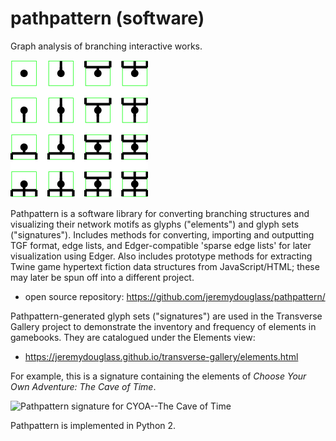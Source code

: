 pathpattern (software)
========================

Graph analysis of branching interactive works.

![example pathpattern visual output](https://raw.githubusercontent.com/jeremydouglass/pathpattern/master/signature.png)

Pathpattern is a software library for converting branching structures and visualizing their network motifs as glyphs ("elements") and glyph sets ("signatures"). Includes methods for converting, importing and outputting TGF format, edge lists, and Edger-compatible 'sparse edge lists' for later visualization using Edger.  Also includes prototype methods for extracting Twine game hypertext fiction data structures from JavaScript/HTML; these may later be spun off into a different project.

-  open source repository: https://github.com/jeremydouglass/pathpattern/

Pathpattern-generated glyph sets ("signatures") are used in the Transverse Gallery project to demonstrate the inventory and frequency of elements in gamebooks. They are catalogued under the Elements view:

-  https://jeremydouglass.github.io/transverse-gallery/elements.html

For example, this is a signature containing the elements of _Choose Your Own Adventure: The Cave of Time_.

<img src="https://jeremydouglass.github.io/transverse-gallery/assets/gamebooks/signatures/01-01_CYOA_--_Cave_of_Time_The_txt_signature_011103811251233132201222241.png" alt="Pathpattern signature for CYOA--The Cave of Time" width="376" height="225">

Pathpattern is implemented in Python 2.
